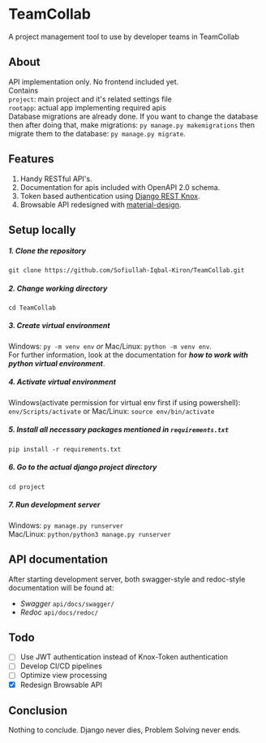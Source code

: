 # TeamCollab

A project management tool to use by developer teams in TeamCollab

## About

API implementation only. No frontend included yet. <br>
Contains <br>
`project`: main project and it's related settings file <br>
`rootapp`: actual app implementing required apis <br>
Database migrations are already done. If you want to change the database then after doing that, make migrations: `py manage.py makemigrations` then migrate them to the database: `py manage.py migrate`.

## Features

1. Handy RESTful API's.
2. Documentation for apis included with OpenAPI 2.0 schema.
3. Token based authentication using [Django REST Knox](https://github.com/jazzband/django-rest-knox).
4. Browsable API redesigned with [material-design](https://github.com/youzarsiph/drf-material).

## Setup locally

##### 1. Clone the repository

`git clone https://github.com/Sofiullah-Iqbal-Kiron/TeamCollab.git`

##### 2. Change working directory

`cd TeamCollab`

##### 3. Create virtual environment

Windows: `py -m venv env` _or_ Mac/Linux: `python -m venv env`. <br>
For further information, look at the documentation for **_how to work with python virtual environment_**.

##### 4. Activate virtual environment

Windows(activate permission for virtual env first if using powershell): `env/Scripts/activate` or Mac/Linux: `source env/bin/activate`

##### 5. Install all necessary packages mentioned in `requirements.txt`

`pip install -r requirements.txt`

##### 6. Go to the actual django project directory

`cd project`

##### 7. Run development server

Windows: `py manage.py runserver` <br>
Mac/Linux: `python/python3 manage.py runserver`

## API documentation

After starting development server, both swagger-style and redoc-style documentation will be found at: <br>

- $Swagger$ `api/docs/swagger/`
- $Redoc$ `api/docs/redoc/`

## Todo

- [ ] Use JWT authentication instead of Knox-Token authentication
- [ ] Develop CI/CD pipelines
- [ ] Optimize view processing
- [x] Redesign Browsable API

## Conclusion

Nothing to conclude. Django never dies, Problem Solving never ends.
